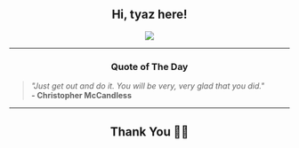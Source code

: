 <h2 align="center"> Hi, tyaz here!</h2>

<p align="center">
<a href="https://github.com/tyazx" alt="github streak"><img src="https://dvst-streak.herokuapp.com/?user=tyazx&theme=tokyonight&fire=DD472C"></a>
</p>

<hr>
<h3 align="center">Quote of The Day</h3>
<p align="center">
<blockquote>
<i>"Just get out and do it. You will be very, very glad that you did."</i>
<br>
<b>- Christopher McCandless</b>
</blockquote>
</p>


<hr>
<h2 align="center">Thank You 🙏🏼</h2>
